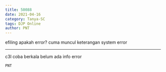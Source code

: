 ```yaml
---
title: 50088
date: 2021-04-16
category: Tanya-SC
tags: DJP Online
author: PNT
---
```


efiling apakah error? cuma muncul keterangan system error

---

c3l coba berkala belum ada info error

`PNT`

